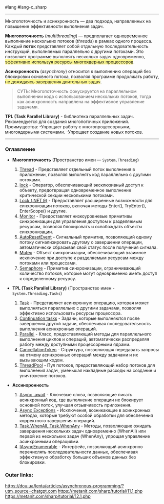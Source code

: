 #lang #lang-c_sharp 

---
Многопоточность и асинхронность — два подхода, направленных на повышение эффективности выполнения задач.

**Многопоточность** (_multithreading_) — предполагает одновременное выполнение нескольких потоков (_threads_) в рамках одного процесса.
Каждый **поток** представляет собой отдельную последовательность инструкций, выполняемых параллельно с другими потоками.
Это позволяет программе выполнять несколько задач одновременно, <span style="background:#fff88f">эффективно используя ресурсы многоядерных процессоров</span>.

**Асинхронность** (_asynchrony_) относится к выполнению операций без блокировки основного потока, позволяя программе продолжать работу, <span style="background:#fff88f">не дожидаясь завершения длительных задач</span>.

> СУТЬ: Многопоточность фокусируется на параллельном выполнении кода с использованием нескольких потоков, тогда как асинхронность направлена на эффективное управление задачами.

**TPL (Task Parallel Library)** - библиотека параллельных задач. Рекомендуется для создания многопоточных приложений. Преимущества:
-Упрощает работу с многопроцессорными, многоядерными системами. 
-Упрощает создание новых потоков. 

---
### Оглавление

- **Многопоточность** (Пространство имен — `System.Threading`)
	1. [Thread](1.%20Languages/C-sharp/Ассинхронность%20и%20многопоточность/1.%20Threading/Thread.md) - Представляет отдельный поток выполнения в приложении, позволяя выполнять код параллельно с другими потоками.
	2. [lock](1.%20Languages/C-sharp/Ассинхронность%20и%20многопоточность/1.%20Threading/lock.md) - Оператор, обеспечивающий эксклюзивный доступ к объекту, предотвращая одновременное выполнение критической секции несколькими потоками.
	3. [Lock (.NET 9)](1.%20Languages/C-sharp/Ассинхронность%20и%20многопоточность/1.%20Threading/Lock%20(.NET%209).md) - Предоставляет расширенные возможности для синхронизации потоков, включая методы Enter(), TryEnter(), EnterScope() и другие.
	4. [Monitor](1.%20Languages/C-sharp/Ассинхронность%20и%20многопоточность/1.%20Threading/Monitor.md) - Предоставляет низкоуровневые примитивы синхронизации для управления доступом к разделяемым ресурсам, позволяя блокировать и освобождать объекты синхронизации.
	5. [AutoResetEvent](1.%20Languages/C-sharp/Ассинхронность%20и%20многопоточность/1.%20Threading/AutoResetEvent.md) - Сигнальный примитив, позволяющий одному потоку сигнализировать другому о завершении операции, автоматически сбрасывая свой статус после получения сигнала.
	6. [Mutex](1.%20Languages/C-sharp/Ассинхронность%20и%20многопоточность/1.%20Threading/Mutex.md) - Объект синхронизации, обеспечивающий взаимное исключение при доступе к разделяемым ресурсам между потоками или процессами.
	7. [Semaphore](1.%20Languages/C-sharp/Ассинхронность%20и%20многопоточность/1.%20Threading/Semaphore.md) - Примитив синхронизации, ограничивающий количество потоков, которые могут одновременно иметь доступ к определенному ресурсу.

- **TPL (Task Parallel Library)** (Пространство имен - `System.Threading.Tasks`)
	1. [Task](1.%20Languages/C-sharp/Ассинхронность%20и%20многопоточность/2.%20TPL/Task.md) - Представляет асинхронную операцию, которая может выполняться параллельно с другими задачами, позволяя эффективно использовать ресурсы процессора.
	2. [Continuation tasks](1.%20Languages/C-sharp/Ассинхронность%20и%20многопоточность/2.%20TPL/Continuation%20tasks.md) - Задачи, которые выполняются после завершения другой задачи, обеспечивая последовательность выполнения асинхронных операций. 
	3. [Parallel](1.%20Languages/C-sharp/Ассинхронность%20и%20многопоточность/2.%20TPL/Parallel.md) - Класс, предоставляющий методы для параллельного выполнения циклов и операций, автоматически распределяя работу между доступными процессорными ядрами.
	4. [CancellationToken](1.%20Languages/C-sharp/Ассинхронность%20и%20многопоточность/2.%20TPL/CancellationToken.md) - Структура, позволяющая передавать запросы на отмену асинхронных операций между задачами и их вызывающим кодом.
	5. [ThreadPool](1.%20Languages/C-sharp/Ассинхронность%20и%20многопоточность/2.%20TPL/ThreadPool.md) - Пул потоков, предоставляющий набор потоков для выполнения задач, уменьшая накладные расходы на создание и уничтожение потоков.

- **Ассинхронность**
	1. [Async, await](1.%20Languages/C-sharp/Ассинхронность%20и%20многопоточность/3.%20Асинхронность/Async,%20await.md) - Ключевые слова, позволяющие писать асинхронный код, где выполнение операции не блокирует основной поток, улучшая отзывчивость приложения.
	2. [Async Exceptions](1.%20Languages/C-sharp/Ассинхронность%20и%20многопоточность/3.%20Асинхронность/Async%20Exceptions.md) - Исключения, возникающие в асинхронных методах, которые требуют особой обработки для обеспечения корректного завершения операций.
	3. [Task.WhenAll, Task.WhenAny](1.%20Languages/C-sharp/Ассинхронность%20и%20многопоточность/3.%20Асинхронность/Task.WhenAll,%20Task.WhenAny.md) - Методы, позволяющие ожидать завершения нескольких задач одновременно (WhenAll) или первой из нескольких задач (WhenAny), упрощая управление асинхронными операциями.
	4. [IAsyncEnumerable](1.%20Languages/C-sharp/Ассинхронность%20и%20многопоточность/3.%20Асинхронность/IAsyncEnumerable.md) - Интерфейс, позволяющий асинхронно перечислять последовательности данных, обеспечивая эффективную обработку больших объемов данных без блокировки.

### Outer links:
https://dou.ua/lenta/articles/asynchronous-programming/?utm_source=chatgpt.com
https://metanit.com/sharp/tutorial/11.1.php
https://metanit.com/sharp/tutorial/12.1.php